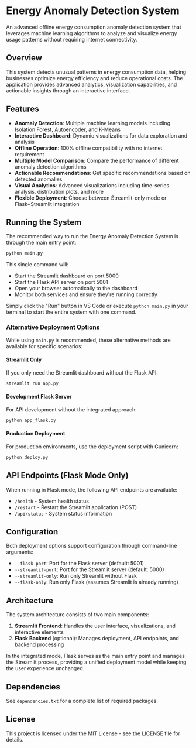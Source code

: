 # Energy Anomaly Detection System

An advanced offline energy consumption anomaly detection system that leverages machine learning algorithms to analyze and visualize energy usage patterns without requiring internet connectivity.

## Overview

This system detects unusual patterns in energy consumption data, helping businesses optimize energy efficiency and reduce operational costs. The application provides advanced analytics, visualization capabilities, and actionable insights through an interactive interface.

## Features

- **Anomaly Detection**: Multiple machine learning models including Isolation Forest, Autoencoder, and K-Means
- **Interactive Dashboard**: Dynamic visualizations for data exploration and analysis
- **Offline Operation**: 100% offline compatibility with no internet requirement
- **Multiple Model Comparison**: Compare the performance of different anomaly detection algorithms
- **Actionable Recommendations**: Get specific recommendations based on detected anomalies
- **Visual Analytics**: Advanced visualizations including time-series analysis, distribution plots, and more
- **Flexible Deployment**: Choose between Streamlit-only mode or Flask+Streamlit integration

## Running the System

The recommended way to run the Energy Anomaly Detection System is through the main entry point:

```bash
python main.py
```

This single command will:
- Start the Streamlit dashboard on port 5000
- Start the Flask API server on port 5001
- Open your browser automatically to the dashboard
- Monitor both services and ensure they're running correctly

Simply click the "Run" button in VS Code or execute `python main.py` in your terminal to start the entire system with one command.

### Alternative Deployment Options

While using `main.py` is recommended, these alternative methods are available for specific scenarios:

#### Streamlit Only

If you only need the Streamlit dashboard without the Flask API:

```bash
streamlit run app.py
```

#### Development Flask Server

For API development without the integrated approach:

```bash
python app_flask.py
```

#### Production Deployment

For production environments, use the deployment script with Gunicorn:

```bash
python deploy.py
```

## API Endpoints (Flask Mode Only)

When running in Flask mode, the following API endpoints are available:

- `/health` - System health status
- `/restart` - Restart the Streamlit application (POST)
- `/api/status` - System status information

## Configuration

Both deployment options support configuration through command-line arguments:

- `--flask-port`: Port for the Flask server (default: 5001)
- `--streamlit-port`: Port for the Streamlit server (default: 5000)
- `--streamlit-only`: Run only Streamlit without Flask
- `--flask-only`: Run only Flask (assumes Streamlit is already running)

## Architecture

The system architecture consists of two main components:

1. **Streamlit Frontend**: Handles the user interface, visualizations, and interactive elements
2. **Flask Backend** (optional): Manages deployment, API endpoints, and backend processing

In the integrated mode, Flask serves as the main entry point and manages the Streamlit process, providing a unified deployment model while keeping the user experience unchanged.

## Dependencies

See `dependencies.txt` for a complete list of required packages.

## License

This project is licensed under the MIT License - see the LICENSE file for details.